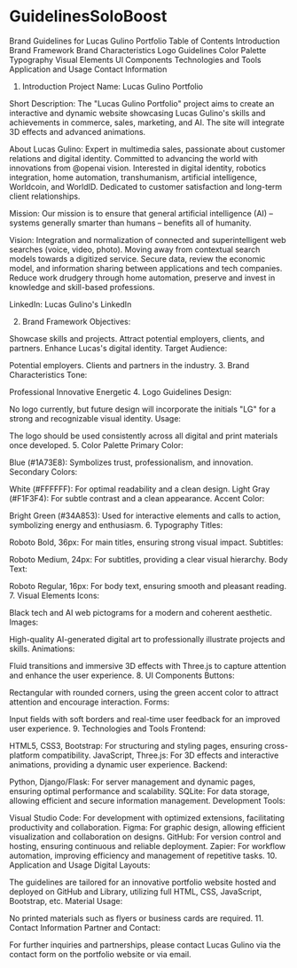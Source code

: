 # GuidelinesSoloBoost
Brand Guidelines for Lucas Gulino Portfolio
Table of Contents
Introduction
Brand Framework
Brand Characteristics
Logo Guidelines
Color Palette
Typography
Visual Elements
UI Components
Technologies and Tools
Application and Usage
Contact Information
1. Introduction
Project Name: Lucas Gulino Portfolio

Short Description:
The "Lucas Gulino Portfolio" project aims to create an interactive and dynamic website showcasing Lucas Gulino's skills and achievements in commerce, sales, marketing, and AI. The site will integrate 3D effects and advanced animations.

About Lucas Gulino:
Expert in multimedia sales, passionate about customer relations and digital identity. Committed to advancing the world with innovations from @openai vision. Interested in digital identity, robotics integration, home automation, transhumanism, artificial intelligence, Worldcoin, and WorldID. Dedicated to customer satisfaction and long-term client relationships.

Mission:
Our mission is to ensure that general artificial intelligence (AI) – systems generally smarter than humans – benefits all of humanity.

Vision:
Integration and normalization of connected and superintelligent web searches (voice, video, photo). Moving away from contextual search models towards a digitized service. Secure data, review the economic model, and information sharing between applications and tech companies. Reduce work drudgery through home automation, preserve and invest in knowledge and skill-based professions.

LinkedIn: Lucas Gulino's LinkedIn

2. Brand Framework
Objectives:

Showcase skills and projects.
Attract potential employers, clients, and partners.
Enhance Lucas's digital identity.
Target Audience:

Potential employers.
Clients and partners in the industry.
3. Brand Characteristics
Tone:

Professional
Innovative
Energetic
4. Logo Guidelines
Design:

No logo currently, but future design will incorporate the initials "LG" for a strong and recognizable visual identity.
Usage:

The logo should be used consistently across all digital and print materials once developed.
5. Color Palette
Primary Color:

Blue (#1A73E8): Symbolizes trust, professionalism, and innovation.
Secondary Colors:

White (#FFFFFF): For optimal readability and a clean design.
Light Gray (#F1F3F4): For subtle contrast and a clean appearance.
Accent Color:

Bright Green (#34A853): Used for interactive elements and calls to action, symbolizing energy and enthusiasm.
6. Typography
Titles:

Roboto Bold, 36px: For main titles, ensuring strong visual impact.
Subtitles:

Roboto Medium, 24px: For subtitles, providing a clear visual hierarchy.
Body Text:

Roboto Regular, 16px: For body text, ensuring smooth and pleasant reading.
7. Visual Elements
Icons:

Black tech and AI web pictograms for a modern and coherent aesthetic.
Images:

High-quality AI-generated digital art to professionally illustrate projects and skills.
Animations:

Fluid transitions and immersive 3D effects with Three.js to capture attention and enhance the user experience.
8. UI Components
Buttons:

Rectangular with rounded corners, using the green accent color to attract attention and encourage interaction.
Forms:

Input fields with soft borders and real-time user feedback for an improved user experience.
9. Technologies and Tools
Frontend:

HTML5, CSS3, Bootstrap: For structuring and styling pages, ensuring cross-platform compatibility.
JavaScript, Three.js: For 3D effects and interactive animations, providing a dynamic user experience.
Backend:

Python, Django/Flask: For server management and dynamic pages, ensuring optimal performance and scalability.
SQLite: For data storage, allowing efficient and secure information management.
Development Tools:

Visual Studio Code: For development with optimized extensions, facilitating productivity and collaboration.
Figma: For graphic design, allowing efficient visualization and collaboration on designs.
GitHub: For version control and hosting, ensuring continuous and reliable deployment.
Zapier: For workflow automation, improving efficiency and management of repetitive tasks.
10. Application and Usage
Digital Layouts:

The guidelines are tailored for an innovative portfolio website hosted and deployed on GitHub and Library, utilizing full HTML, CSS, JavaScript, Bootstrap, etc.
Material Usage:

No printed materials such as flyers or business cards are required.
11. Contact Information
Partner and Contact:

For further inquiries and partnerships, please contact Lucas Gulino via the contact form on the portfolio website or via email.
